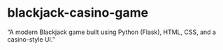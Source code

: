 # blackjack-casino-game
“A modern Blackjack game built using Python (Flask), HTML, CSS, and a casino-style UI.”
